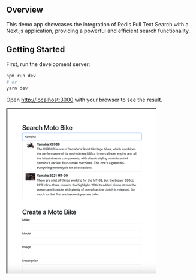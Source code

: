 
## Overview
This demo app showcases the integration of Redis Full Text Search with a Next.js application, providing a powerful and efficient search functionality.

## Getting Started

First, run the development server:

```bash
npm run dev
# or
yarn dev
```

Open [http://localhost:3000](http://localhost:3000) with your browser to see the result.

<img src="./app/Screenshot.png" alt="drawing" width="400" />